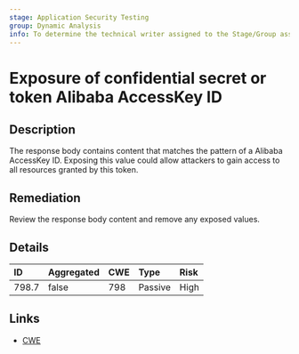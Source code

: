 ```yaml
---
stage: Application Security Testing
group: Dynamic Analysis
info: To determine the technical writer assigned to the Stage/Group associated with this page, see https://handbook.gitlab.com/handbook/product/ux/technical-writing/#assignments
---
```


# Exposure of confidential secret or token Alibaba AccessKey ID

## Description

The response body contains content that matches the pattern of a Alibaba AccessKey ID.
Exposing this value could allow attackers to gain access to all resources granted by this token.

## Remediation

Review the response body content and remove any exposed values.

## Details

| ID | Aggregated | CWE | Type | Risk |
|:---|:--------|:--------|:--------|:--------|
| 798.7 | false | 798 | Passive | High |

## Links

- [CWE](https://cwe.mitre.org/data/definitions/798.html)
